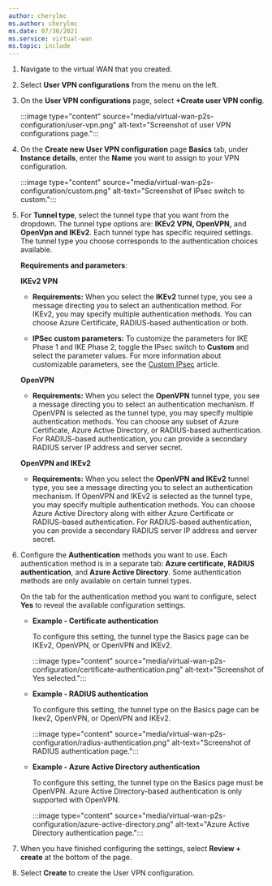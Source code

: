 ```yaml
---
author: cherylmc
ms.author: cherylmc
ms.date: 07/30/2021
ms.service: virtual-wan
ms.topic: include
---
```

1. Navigate to the virtual WAN that you created. 

1. Select **User VPN configurations** from the menu on the left.

1. On the **User VPN configurations** page, select **+Create user VPN config**.

   :::image type="content" source="media/virtual-wan-p2s-configuration/user-vpn.png" alt-text="Screenshot of user VPN configurations page.":::

1. On the **Create new User VPN configuration** page **Basics** tab, under **Instance details**, enter the **Name** you want to assign to your VPN configuration.

   :::image type="content" source="media/virtual-wan-p2s-configuration/custom.png" alt-text="Screenshot of IPsec switch to custom.":::

1. For **Tunnel type**, select the tunnel type that you want from the dropdown. The tunnel type options are: **IKEv2 VPN, OpenVPN,** and **OpenVpn and IKEv2**. Each tunnel type has specific required settings. The tunnel type you choose corresponds to the authentication choices available.

   **Requirements and parameters**:

     **IKEv2 VPN**

     * **Requirements:** When you select the **IKEv2** tunnel type, you see a message directing you to select an authentication method. For IKEv2, you may specify multiple authentication methods. You can choose Azure Certificate, RADIUS-based authentication or both.

     * **IPSec custom parameters:** To customize the parameters for IKE Phase 1 and IKE Phase 2, toggle the IPsec switch to **Custom** and select the parameter values. For more information about customizable parameters, see the [Custom IPsec](../articles/virtual-wan/point-to-site-ipsec.md) article.

     **OpenVPN**

     * **Requirements:** When you select the **OpenVPN** tunnel type, you see a message directing you to select an authentication mechanism. If OpenVPN is selected as the tunnel type, you may specify multiple authentication methods. You can choose any subset of Azure Certificate, Azure Active Directory, or RADIUS-based authentication. For RADIUS-based authentication, you can provide a secondary RADIUS server IP address and server secret.

     **OpenVPN and IKEv2**

     * **Requirements:** When you select the **OpenVPN and IKEv2** tunnel type, you see a message directing you to select an authentication mechanism. If OpenVPN and IKEv2 is selected as the tunnel type, you may specify multiple authentication methods. You can choose Azure Active Directory along with either Azure Certificate or RADIUS-based authentication. For RADIUS-based authentication, you can provide a secondary RADIUS server IP address and server secret.

1. Configure the **Authentication** methods you want to use. Each authentication method is in a separate tab: **Azure certificate**, **RADIUS authentication**, and **Azure Active Directory**. Some authentication methods are only available on certain tunnel types.

   On the tab for the authentication method you want to configure, select **Yes** to reveal the available configuration settings.

   * **Example - Certificate authentication**

      To configure this setting, the tunnel type the Basics page can be IKEv2, OpenVPN, or OpenVPN and IKEv2.

      :::image type="content" source="media/virtual-wan-p2s-configuration/certificate-authentication.png" alt-text="Screenshot of Yes selected.":::

   * **Example - RADIUS authentication**

      To configure this setting, the tunnel type on the Basics page can be Ikev2, OpenVPN, or OpenVPN and IKEv2.

      :::image type="content" source="media/virtual-wan-p2s-configuration/radius-authentication.png" alt-text="Screenshot of RADIUS authentication page.":::

   * **Example - Azure Active Directory authentication**

      To configure this setting, the tunnel type on the Basics page must be OpenVPN. Azure Active Directory-based authentication is only supported with OpenVPN.

      :::image type="content" source="media/virtual-wan-p2s-configuration/azure-active-directory.png" alt-text="Azure Active Directory authentication page.":::

1. When you have finished configuring the settings, select **Review + create** at the bottom of the page.

1. Select **Create** to create the User VPN configuration.
